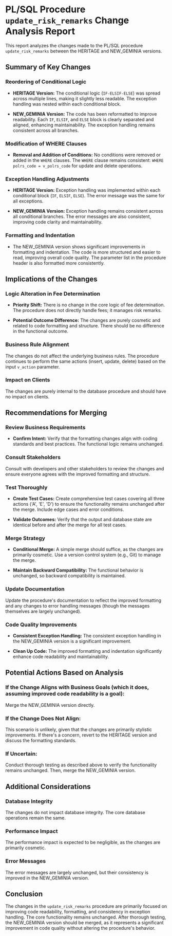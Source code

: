 # PL/SQL Procedure `update_risk_remarks` Change Analysis Report

This report analyzes the changes made to the PL/SQL procedure `update_risk_remarks` between the HERITAGE and NEW_GEMINIA versions.

## Summary of Key Changes

### Reordering of Conditional Logic

* **HERITAGE Version:** The conditional logic (`IF-ELSIF-ELSE`) was spread across multiple lines, making it slightly less readable.  The exception handling was nested within each conditional block.

* **NEW_GEMINIA Version:** The code has been reformatted to improve readability. Each `IF`, `ELSIF`, and `ELSE` block is clearly separated and aligned, enhancing maintainability. The exception handling remains consistent across all branches.


### Modification of WHERE Clauses

* **Removal and Addition of Conditions:** No conditions were removed or added in the `WHERE` clauses. The `WHERE` clause remains consistent: `WHERE polrs_code = v_polrs_code` for update and delete operations.


### Exception Handling Adjustments

* **HERITAGE Version:** Exception handling was implemented within each conditional block (`IF`, `ELSIF`, `ELSE`).  The error message was the same for all exceptions.

* **NEW_GEMINIA Version:** Exception handling remains consistent across all conditional branches. The error messages are also consistent, improving code clarity and maintainability.


### Formatting and Indentation

* The NEW_GEMINIA version shows significant improvements in formatting and indentation. The code is more structured and easier to read, improving overall code quality.  The parameter list in the procedure header is also formatted more consistently.


## Implications of the Changes

### Logic Alteration in Fee Determination

* **Priority Shift:** There is no change in the core logic of fee determination. The procedure does not directly handle fees; it manages risk remarks.

* **Potential Outcome Difference:** The changes are purely cosmetic and related to code formatting and structure.  There should be no difference in the functional outcome.


### Business Rule Alignment

The changes do not affect the underlying business rules. The procedure continues to perform the same actions (insert, update, delete) based on the input `v_action` parameter.


### Impact on Clients

The changes are purely internal to the database procedure and should have no impact on clients.


## Recommendations for Merging

### Review Business Requirements

* **Confirm Intent:** Verify that the formatting changes align with coding standards and best practices.  The functional logic remains unchanged.

### Consult Stakeholders

Consult with developers and other stakeholders to review the changes and ensure everyone agrees with the improved formatting and structure.


### Test Thoroughly

* **Create Test Cases:** Create comprehensive test cases covering all three actions ('A', 'E', 'D') to ensure the functionality remains unchanged after the merge.  Include edge cases and error conditions.

* **Validate Outcomes:**  Verify that the output and database state are identical before and after the merge for all test cases.


### Merge Strategy

* **Conditional Merge:** A simple merge should suffice, as the changes are primarily cosmetic.  Use a version control system (e.g., Git) to manage the merge.

* **Maintain Backward Compatibility:**  The functional behavior is unchanged, so backward compatibility is maintained.


### Update Documentation

Update the procedure's documentation to reflect the improved formatting and any changes to error handling messages (though the messages themselves are largely unchanged).


### Code Quality Improvements

* **Consistent Exception Handling:** The consistent exception handling in the NEW_GEMINIA version is a significant improvement.

* **Clean Up Code:** The improved formatting and indentation significantly enhance code readability and maintainability.


## Potential Actions Based on Analysis

### If the Change Aligns with Business Goals (which it does, assuming improved code readability is a goal):

Merge the NEW_GEMINIA version directly.


### If the Change Does Not Align:

This scenario is unlikely, given that the changes are primarily stylistic improvements.  If there's a concern, revert to the HERITAGE version and discuss the formatting standards.


### If Uncertain:

Conduct thorough testing as described above to verify the functionality remains unchanged.  Then, merge the NEW_GEMINIA version.


## Additional Considerations

### Database Integrity

The changes do not impact database integrity.  The core database operations remain the same.


### Performance Impact

The performance impact is expected to be negligible, as the changes are primarily cosmetic.


### Error Messages

The error messages are largely unchanged, but their consistency is improved in the NEW_GEMINIA version.


## Conclusion

The changes in the `update_risk_remarks` procedure are primarily focused on improving code readability, formatting, and consistency in exception handling.  The core functionality remains unchanged.  After thorough testing, the NEW_GEMINIA version should be merged, as it represents a significant improvement in code quality without altering the procedure's behavior.
